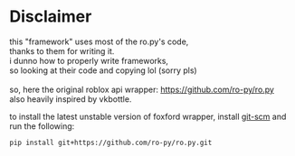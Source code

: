# Disclaimer
this "framework" uses most of the ro.py's code,<br>
thanks to them for writing it.<br>
i dunno how to properly write frameworks,<br>
so looking at their code and copying lol (sorry pls)
<br><br>
so, here the original roblox api wrapper: https://github.com/ro-py/ro.py<br>
also heavily inspired by vkbottle.

to install the latest unstable version of foxford wrapper, install [git-scm](https://git-scm.com/downloads) and run the following:
```
pip install git+https://github.com/ro-py/ro.py.git
```
